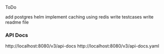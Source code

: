 ToDo

add postgres helm
implement caching using redis
write testcases
write readme file

### API Docs
http://localhost:8080/v3/api-docs
http://localhost:8080/v3/api-docs.yaml